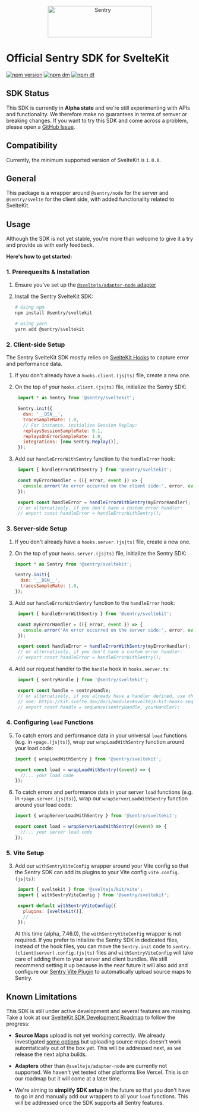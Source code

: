 <p align="center">
  <a href="https://sentry.io/?utm_source=github&utm_medium=logo" target="_blank">
    <img src="https://sentry-brand.storage.googleapis.com/sentry-wordmark-dark-280x84.png" alt="Sentry" width="280" height="84">
  </a>
</p>

# Official Sentry SDK for SvelteKit

[![npm version](https://img.shields.io/npm/v/@sentry/sveltekit.svg)](https://www.npmjs.com/package/@sentry/sveltekit)
[![npm dm](https://img.shields.io/npm/dm/@sentry/sveltekit.svg)](https://www.npmjs.com/package/@sentry/sveltekit)
[![npm dt](https://img.shields.io/npm/dt/@sentry/sveltekit.svg)](https://www.npmjs.com/package/@sentry/sveltekit)

<!--
TODO: No docs yet, comment back in once we have docs
## Links

- [Official SDK Docs](https://docs.sentry.io/platforms/javascript/guides/sveltekit/)
- [TypeDoc](http://getsentry.github.io/sentry-javascript/) -->

## SDK Status

This SDK is currently in **Alpha state** and we're still experimenting with APIs and functionality.
We therefore make no guarantees in terms of semver or breaking changes.
If you want to try this SDK and come across a problem, please open a [GitHub Issue](https://github.com/getsentry/sentry-javascript/issues/new/choose).

## Compatibility

Currently, the minimum supported version of SvelteKit is `1.0.0`.

## General

This package is a wrapper around `@sentry/node` for the server and `@sentry/svelte` for the client side, with added functionality related to SvelteKit.

## Usage

Although the SDK is not yet stable, you're more than welcome to give it a try and provide us with early feedback.

**Here's how to get started:**

### 1. Prerequesits & Installation

1. Ensure you've set up the [`@sveltejs/adapter-node` adapter](https://kit.svelte.dev/docs/adapter-node)

2. Install the Sentry SvelteKit SDK:

   ```bash
   # Using npm
   npm install @sentry/sveltekit

   # Using yarn
   yarn add @sentry/sveltekit
   ```

### 2. Client-side Setup

The Sentry SvelteKit SDK mostly relies on [SvelteKit Hooks](https://kit.svelte.dev/docs/hooks) to capture error and performance data.

1. If you don't already have a `hooks.client.(js|ts)` file, create a new one.

2. On the top of your `hooks.client.(js|ts)` file, initialize the Sentry SDK:

   ```javascript
    import * as Sentry from '@sentry/sveltekit';

    Sentry.init({
      dsn: '__DSN__',
      traceSampleRate: 1.0,
      // For instance, initialize Session Replay:
      replaysSessionSampleRate: 0.1,
      replaysOnErrorSampleRate: 1.0,
      integrations: [new Sentry.Replay()],
    });
   ```

3. Add our `handleErrorWithSentry` function to the `handleError` hook:

   ```javascript
    import { handleErrorWithSentry } from '@sentry/sveltekit';

    const myErrorHandler = (({ error, event }) => {
      console.error('An error occurred on the client side:', error, event);
    });

    export const handleError = handleErrorWithSentry(myErrorHandler);
    // or alternatively, if you don't have a custom error handler:
    // export const handleError = handleErrorWithSentry();
   ```

### 3. Server-side Setup

1. If you don't already have a `hooks.server.(js|ts)` file, create a new one.

2. On the top of your `hooks.server.(js|ts)` file, initialize the Sentry SDK:

    ```javascript
    import * as Sentry from '@sentry/sveltekit';

    Sentry.init({
      dsn: '__DSN__',
      tracesSampleRate: 1.0,
    });
   ```

3. Add our `handleErrorWithSentry` function to the `handleError` hook:

   ```javascript
    import { handleErrorWithSentry } from '@sentry/sveltekit';

    const myErrorHandler = (({ error, event }) => {
      console.error('An error occurred on the server side:', error, event);
    });

    export const handleError = handleErrorWithSentry(myErrorHandler);
    // or alternatively, if you don't have a custom error handler:
    // export const handleError = handleErrorWithSentry();
   ```

4. Add our request handler to the `handle` hook in `hooks.server.ts`:

   ```javascript
    import { sentryHandle } from '@sentry/sveltekit';

    export const handle = sentryHandle;
    // or alternatively, if you already have a handler defined, use the `sequence` function
    // see: https://kit.svelte.dev/docs/modules#sveltejs-kit-hooks-sequence
    // export const handle = sequence(sentryHandle, yourHandler);
   ```

### 4. Configuring `load` Functions

5. To catch errors and performance data in your universal `load` functions (e.g. in `+page.(js|ts)`), wrap our `wrapLoadWithSentry` function around your load code:

    ```javascript
    import { wrapLoadWithSentry } from '@sentry/sveltekit';

    export const load = wrapLoadWithSentry((event) => {
      //... your load code
    });
    ```

6. To catch errors and performance data in your server `load` functions (e.g. in `+page.server.(js|ts)`), wrap our `wrapServerLoadWithSentry` function around your load code:

    ```javascript
    import { wrapServerLoadWithSentry } from '@sentry/sveltekit';

    export const load = wrapServerLoadWithSentry((event) => {
      //... your server load code
    });
    ```

### 5. Vite Setup

3. Add our `withSentryViteConfig` wrapper around your Vite config so that the Sentry SDK can add its plugins to your Vite config `vite.config.(js|ts)`:
   ```javascript
    import { sveltekit } from '@sveltejs/kit/vite';
    import { withSentryViteConfig } from '@sentry/sveltekit';

    export default withSentryViteConfig({
      plugins: [sveltekit()],
      // ...
    });
   ```

   At this time (alpha, 7.46.0), the `withSentryViteConfig` wrapper is not required.
   If you prefer to intialize the Sentry SDK in dedicated files, instead of the hook files, you can move the `Sentry.init` code to `sentry.(client|server).config.(js|ts)` files and `withSentryViteConfig` will take care of adding them to your server and client bundles.
   We still recommend setting it up because in the near future it will also add and configure our [Sentry Vite Plugin](https://github.com/getsentry/sentry-javascript-bundler-plugins/tree/main/packages/vite-plugin) to automatically upload source maps to Sentry.

## Known Limitations

This SDK is still under active development and several features are missing.
Take a look at our [SvelteKit SDK Development Roadmap](https://github.com/getsentry/sentry-javascript/issues/6692) to follow the progress:

- **Source Maps** upload is not yet working correctly.
  We already investigated [some options](https://github.com/getsentry/sentry-javascript/discussions/5838#discussioncomment-4696985) but uploading source maps doesn't work automtatically out of the box yet.
  This will be addressed next, as we release the next alpha builds.

- **Adapters** other than `@sveltejs/adapter-node` are currently not supported.
  We haven't yet tested other platforms like Vercel.
  This is on our roadmap but it will come at a later time.

- We're aiming to **simplify SDK setup** in the future so that you don't have to go in and manually add our wrappers to all your `load` functions.
  This will be addressed once the SDK supports all Sentry features.
